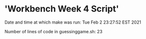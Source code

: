 # 'Workbench Week 4 Script'

Date and time at which make was run:
Tue Feb  2 23:27:52 EST 2021

Number of lines of code in guessinggame.sh:
23
